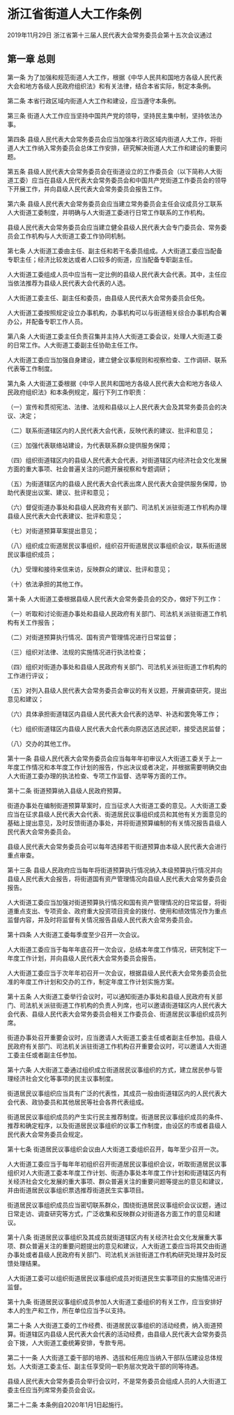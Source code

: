 # 浙江省街道人大工作条例

2019年11月29日 浙江省第十三届人民代表大会常务委员会第十五次会议通过

<!-- INFO END -->

## 第一章  总则

第一条 为了加强和规范街道人大工作，根据《中华人民共和国地方各级人民代表大会和地方各级人民政府组织法》和有关法律，结合本省实际，制定本条例。

第二条 本省行政区域内街道人大工作和建设，应当遵守本条例。

第三条 街道人大工作应当坚持中国共产党的领导，坚持民主集中制，坚持依法办事。

第四条 县级人民代表大会常务委员会应当加强本行政区域内街道人大工作，将街道人大工作纳入常务委员会总体工作安排，研究解决街道人大工作和建设的重要问题。

第五条 县级人民代表大会常务委员会在街道设立的工作委员会（以下简称人大街道工委）应当在县级人民代表大会常务委员会和中国共产党街道工作委员会的领导下开展工作，并向县级人民代表大会常务委员会报告工作。

第六条 县级人民代表大会常务委员会应当建立常务委员会主任会议成员分工联系人大街道工委制度，并明确与人大街道工委进行日常工作联系的工作机构。

县级人民代表大会常务委员会应当建立健全县级人民代表大会专门委员会、常务委员会工作机构与人大街道工委工作协同机制。

第七条 人大街道工委由主任、副主任和若干名委员组成。人大街道工委应当配备专职主任；经济比较发达或者人口较多的街道，应当配备专职副主任。

人大街道工委组成人员中应当有一定比例的县级人民代表大会代表。其中，主任应当依法推荐为县级人民代表大会代表的人选。

人大街道工委主任、副主任和委员，由县级人民代表大会常务委员会任免。

人大街道工委按照规定设立办事机构，办事机构可以与街道相关综合办事机构合署办公，并配备专职工作人员。

第八条 人大街道工委主任负责召集并主持人大街道工委会议，处理人大街道工委的日常工作。人大街道工委副主任协助主任工作。

人大街道工委应当加强自身建设，建立健全议事规则和视察检查、工作调研、联系代表等工作制度。

第九条 人大街道工委根据《中华人民共和国地方各级人民代表大会和地方各级人民政府组织法》和本条例规定，履行下列工作职责：

（一）宣传和贯彻宪法、法律、法规和县级以上人民代表大会及其常务委员会的决议、决定；

（二）联系街道辖区内的人民代表大会代表，反映代表的建议、批评和意见；

（三）加强代表联络站建设，为代表联系群众提供服务保障；

（四）组织街道辖区内的县级人民代表大会代表，对街道辖区内经济社会文化发展方面的重大事项、社会普遍关注的问题开展视察和专题调研；

（五）为街道辖区内的县级人民代表大会代表出席人民代表大会提供服务保障，协助代表提出议案、建议、批评和意见；

（六）督促街道办事处和县级人民政府有关部门、司法机关派驻街道工作机构办理县级人民代表大会代表建议、批评和意见；

（七）对街道预算草案提出意见；

（八）组织成立街道居民议事组织，组织召开街道居民议事组织会议，联系街道居民议事组织成员；

（九）受理和接待来信来访，反映群众的建议、批评和意见；

（十）依法承担的其他工作。

第十条 人大街道工委根据县级人民代表大会常务委员会的交办，做好下列工作：

（一）听取和讨论街道办事处和县级人民政府有关部门、司法机关派驻街道工作机构有关工作报告；

（二）对街道预算执行情况、国有资产管理情况进行日常监督；

（三）组织对法律、法规的实施情况进行执法检查；

（四）组织对街道办事处和县级人民政府有关部门、司法机关派驻街道工作机构的工作进行评议；

（五）对列入县级人民代表大会常务委员会审议的有关议题，开展调查研究，提出意见和建议；

（六）具体承担街道辖区内县级人民代表大会代表的选举、补选和罢免等工作；

（七）组织街道辖区内县级人民代表大会代表向原选区选民述职，接受选民监督；

（八）交办的其他工作。

第十一条 县级人民代表大会常务委员会应当每年年初审议人大街道工委关于上一年度工作情况和本年度工作计划的报告，作出决议或者决定，并根据需要明确交由人大街道工委办理的执法检查、专项工作监督、选举等方面的工作。

第十二条 街道预算纳入县级人民政府预算。

街道办事处在编制街道预算草案时，应当征求人大街道工委的意见。人大街道工委应当在征求县级人民代表大会代表、街道居民议事组织成员和其他有关方面意见的基础上提出意见，及时反馈街道办事处，并将街道预算编制的有关情况报告县级人民代表大会常务委员会。

县级人民代表大会常务委员会可以每年选择若干街道预算由本级人民代表大会进行重点审查。

第十三条 县级人民政府应当每年将街道预算执行情况纳入本级预算执行情况并向县级人民代表大会报告，将街道国有资产管理情况向县级人民代表大会常务委员会报告。

人大街道工委应当加强对街道预算执行情况和国有资产管理情况的日常监督，将街道重点支出、专项资金、政府重大投资项目资金的拨付、使用和绩效情况作为重点监督内容，并及时将监督有关情况报告县级人民代表大会常务委员会。

第十四条 人大街道工委每季度至少召开一次会议。

人大街道工委应当于每年年底召开一次会议，总结本年度工作情况，研究制定下一年度工作计划，并向县级人民代表大会常务委员会报告。

人大街道工委应当于次年年初召开一次会议，根据县级人民代表大会常务委员会批准的年度工作计划和交办的工作，制定年度工作计划实施方案。

第十五条 人大街道工委举行会议时，可以通知街道办事处和县级人民政府有关部门、司法机关派驻街道工作机构的负责人列席，也可以邀请街道辖区内人民代表大会代表、县级人民代表大会常务委员会相关工作委员会、街道居民议事组织成员列席。

街道办事处召开重要会议时，应当邀请人大街道工委主任或者副主任参加。县级人民政府有关部门、司法机关派驻街道工作机构召开重要会议时，可以邀请人大街道工委主任或者副主任参加。

第十六条 人大街道工委通过组织成立街道居民议事组织的方式，建立居民参与管理经济社会文化等事项的民主议事制度。

街道居民议事组织应当具有广泛的代表性，其成员一般由街道辖区内的人民代表大会代表、政协委员和其他居民等社会各界代表组成。

街道居民议事组织成员的产生实行民主推荐制度。街道居民议事组织成员的条件、推荐和确定程序，以及街道居民议事组织的议事工作制度，由设区的市或者县级人民代表大会常务委员会规定。

第十七条 街道居民议事组织会议由人大街道工委组织召开，每年至少召开一次。

人大街道工委应当于每年年初组织召开街道居民议事组织会议，听取街道居民议事组织对人大街道工委本年度工作计划、街道办事处本年度工作计划和街道辖区内有关经济社会文化发展的重大事项、群众普遍关注的重要问题等提出的意见和建议，并由街道居民议事组织票选推荐街道民生实事项目。

街道居民议事组织成员应当密切联系群众，围绕街道居民议事组织会议议题，通过日常走访、调查研究等方式，广泛收集和反映群众对街道各方面工作的意见和建议。

第十八条 街道居民议事组织及其成员就街道辖区内有关经济社会文化发展重大事项、群众普遍关注的重要问题提出的意见和建议，人大街道工委应当将其交由街道办事处或者县级人民政府有关部门、司法机关派驻街道工作机构研究处理并及时反馈处理结果。

人大街道工委可以组织街道居民议事组织成员对街道民生实事项目的实施情况进行监督。

第十九条 街道居民议事组织成员参加人大街道工委组织的有关工作，应当安排好本人的生产和工作，所在单位应当予以支持。

第二十条 人大街道工委的工作经费、街道居民议事组织的活动经费，纳入街道预算。街道辖区内县级人民代表大会代表的活动经费，由县级人民代表大会常务委员会下拨，人大街道工委统筹安排，专款专用。

第二十一条 人大街道工委干部的培养、选拔和任用应当纳入干部队伍建设总体规划。人大街道工委主任、副主任享受同一职务层次党政干部的同等待遇。

县级人民代表大会常务委员会举行会议时，不是常务委员会组成人员的人大街道工委主任应当列席常务委员会会议。

第二十二条 本条例自2020年1月1日起施行。